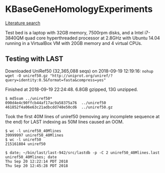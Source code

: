 # KBaseGeneHomologyExperiments

[Literature search](./literature.md)

Test bed is a laptop with 32GB memory, 7500rpm disks, and a Intel i7-3840QM quad core hyperthreaded
processor at 2.8GHz with Ubuntu 14.04 running in a VirtualBox VM with 20GB memory and 4 virtual
CPUs.

## Testing with LAST

Downloaded UniRef50 (32,365,088 seqs) on 2018-09-19 12:19:16:
`nohup wget -O uniref50.gz "http://uniprot.org/uniref/?query=identity:0.5&format=fasta&compress=yes"`

Finished at 2018-09-19 22:24:48. 6.8GB gzipped, 13G unzipped.

```
$ md5sum ../uniref50*
090d4e4c90ffcb44af17ac9a58375a76  ../uniref50
461852f4a06e63c21adbcdd748e50cd6  ../uniref50.gz
```

Took the first 40M lines of uniref50 (removing any incomplete sequence at the end) for
LAST indexing as 50M lines caused an OOM.

```
$ wc -l uniref50_40Mlines
39999997 uniref50_40Mlines
$ wc -l uniref50
215161884 uniref50
```

```
$ date; ~/bin/last/last-942/src/lastdb -p -C 2 uniref50_40Mlines.last uniref50_40Mlines; date
Thu Sep 20 12:22:14 PDT 2018
Thu Sep 20 12:45:28 PDT 2018
```
